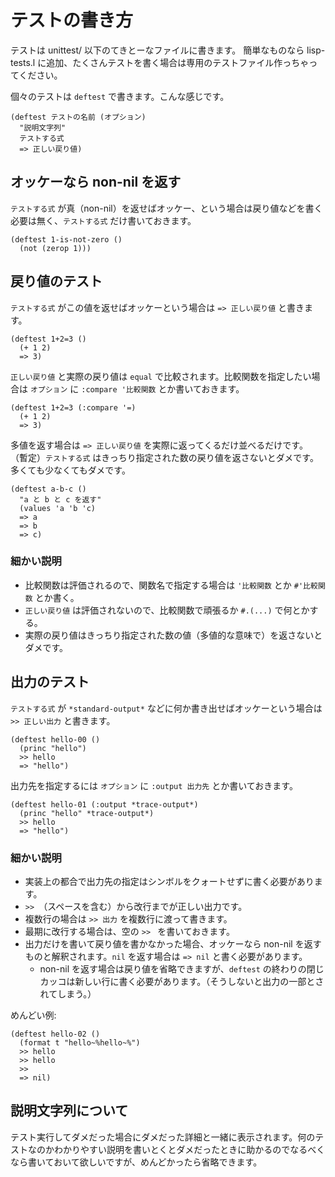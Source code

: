 テストの書き方
==============
テストは unittest/ 以下のてきとーなファイルに書きます。
簡単なものなら lisp-tests.l に追加、たくさんテストを書く場合は専用のテストファイル作っちゃってください。

個々のテストは `deftest` で書きます。こんな感じです。

    (deftest テストの名前 (オプション)
      "説明文字列"
      テストする式
      => 正しい戻り値)

オッケーなら non-nil を返す
---------------------------
`テストする式` が真（non-nil）を返せばオッケー、という場合は戻り値などを書く必要は無く、`テストする式` だけ書いておきます。

    (deftest 1-is-not-zero ()
      (not (zerop 1)))


戻り値のテスト
--------------
`テストする式` がこの値を返せばオッケーという場合は `=> 正しい戻り値` と書きます。

    (deftest 1+2=3 ()
      (+ 1 2)
      => 3)

`正しい戻り値` と実際の戻り値は `equal` で比較されます。比較関数を指定したい場合は `オプション` に `:compare '比較関数` とか書いておきます。

    (deftest 1+2=3 (:compare '=)
      (+ 1 2)
      => 3)

多値を返す場合は `=> 正しい戻り値` を実際に返ってくるだけ並べるだけです。
（暫定）`テストする式` はきっちり指定された数の戻り値を返さないとダメです。多くても少なくてもダメです。

    (deftest a-b-c ()
      "a と b と c を返す"
      (values 'a 'b 'c)
      => a
      => b
      => c)

### 細かい説明
- 比較関数は評価されるので、関数名で指定する場合は `'比較関数` とか `#'比較関数` とか書く。
- `正しい戻り値` は評価されないので、比較関数で頑張るか `#.(...)` で何とかする。
- 実際の戻り値はきっちり指定された数の値（多値的な意味で）を返さないとダメです。


出力のテスト
------------
`テストする式` が `*standard-output*` などに何か書き出せばオッケーという場合は `>> 正しい出力` と書きます。

    (deftest hello-00 ()
      (princ "hello")
      >> hello
      => "hello")

出力先を指定するには `オプション` に `:output 出力先` とか書いておきます。

    (deftest hello-01 (:output *trace-output*)
      (princ "hello" *trace-output*)
      >> hello
      => "hello")

### 細かい説明
- 実装上の都合で出力先の指定はシンボルをクォートせずに書く必要があります。
- `>> `（スペースを含む）から改行までが正しい出力です。
- 複数行の場合は `>> 出力` を複数行に渡って書きます。
- 最期に改行する場合は、空の `>> ` を書いておきます。
- 出力だけを書いて戻り値を書かなかった場合、オッケーなら non-nil を返すものと解釈されます。`nil` を返す場合は `=> nil` と書く必要があります。
  - non-nil を返す場合は戻り値を省略できますが、`deftest` の終わりの閉じカッコは新しい行に書く必要があります。（そうしないと出力の一部とされてしまう。）

めんどい例:

    (deftest hello-02 ()
      (format t "hello~%hello~%")
      >> hello
      >> hello
      >> 
      => nil)


説明文字列について
------------------
テスト実行してダメだった場合にダメだった詳細と一緒に表示されます。何のテストなのかわかりやすい説明を書いとくとダメだったときに助かるのでなるべくなら書いておいて欲しいですが、めんどかったら省略できます。

